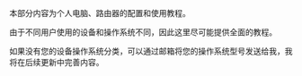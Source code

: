 本部分内容为个人电脑、路由器的配置和使用教程。

由于不同用户使用的设备和操作系统不同，因此这里尽可能提供全面的教程。

如果没有您的设备操作系统分类，可以通过邮箱将您的操作系统型号发送给我，我将在后续更新中完善内容。